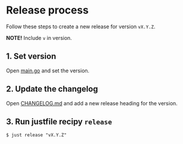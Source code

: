 # Release process

Follow these steps to create a new release for version `vX.Y.Z`.

**NOTE!** Include `v` in version.

## 1. Set version
Open [main.go](./main.go) and set the version.

## 2. Update the changelog
Open [CHANGELOG.md](./CHANGELOG.md) and add a new release heading for the version.

## 3. Run justfile recipy `release`
```shell
$ just release "vX.Y.Z"
```
